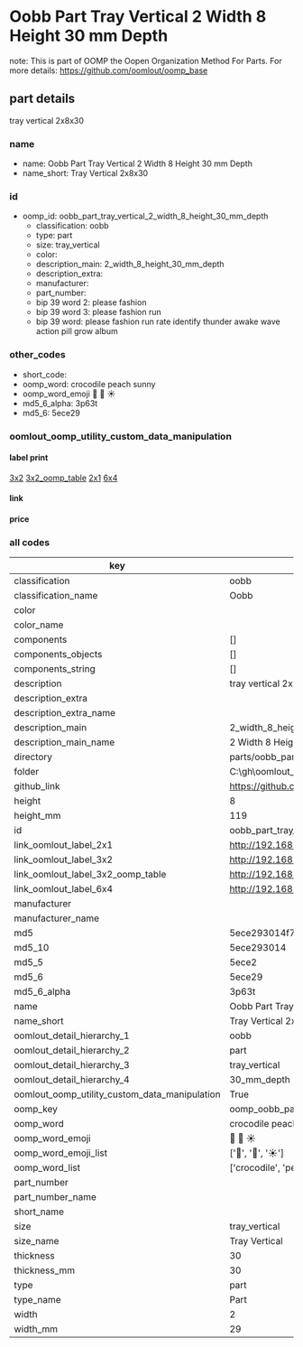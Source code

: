 # Oobb Part Tray Vertical 2 Width 8 Height 30 mm Depth  

note: This is part of OOMP the Oopen Organization Method For Parts. For more details: https://github.com/oomlout/oomp_base

##  part details
  



tray vertical 2x8x30



### name
* name: Oobb Part Tray Vertical 2 Width 8 Height 30 mm Depth
* name_short: Tray Vertical 2x8x30 
### id
* oomp_id: oobb_part_tray_vertical_2_width_8_height_30_mm_depth
  * classification: oobb
  * type: part
  * size: tray_vertical
  * color: 
  * description_main: 2_width_8_height_30_mm_depth
  * description_extra: 
  * manufacturer: 
  * part_number: 
  * bip 39 word 2: please fashion
  * bip 39 word 3: please fashion run
  * bip 39 word: please fashion run rate identify thunder awake wave action pill grow album

### other_codes
* short_code: 
* oomp_word: crocodile peach sunny
* oomp_word_emoji :crocodile: :peach: :sunny:
* md5_6_alpha: 3p63t
* md5_6: 5ece29






### oomlout_oomp_utility_custom_data_manipulation
#### label print
[3x2](http://192.168.1.245:1112/?label=oomp%203p63t)
[3x2_oomp_table](http://192.168.1.108:1112/?label=oomp%203p63t)
[2x1](http://192.168.1.242:1112/?label=oomp%203p63t)
[6x4](http://192.168.1.55:1112/?label=oomp%203p63t)    

#### link

                              

#### price







### all codes 
| key | value |  
| --- | --- |  
| classification | oobb |  
| classification_name | Oobb |  
| color |  |  
| color_name |  |  
| components | [] |  
| components_objects | [] |  
| components_string | [] |  
| description | tray vertical 2x8x30 |  
| description_extra |  |  
| description_extra_name |  |  
| description_main | 2_width_8_height_30_mm_depth |  
| description_main_name | 2 Width 8 Height 30 mm Depth |  
| directory | parts/oobb_part_tray_vertical_2_width_8_height_30_mm_depth |  
| folder | C:\gh\oomlout_oobb_version_4_generated_parts\parts\oobb_part_tray_vertical_2_width_8_height_30_mm_depth |  
| github_link | https://github.com/oomlout/oomlout_oomp_part_src/tree/main/parts/oobb_part_tray_vertical_2_width_8_height_30_mm_depth |  
| height | 8 |  
| height_mm | 119 |  
| id | oobb_part_tray_vertical_2_width_8_height_30_mm_depth |  
| link_oomlout_label_2x1 | http://192.168.1.242:1112/?label=oomp%203p63t |  
| link_oomlout_label_3x2 | http://192.168.1.245:1112/?label=oomp%203p63t |  
| link_oomlout_label_3x2_oomp_table | http://192.168.1.108:1112/?label=oomp%203p63t |  
| link_oomlout_label_6x4 | http://192.168.1.55:1112/?label=oomp%203p63t |  
| manufacturer |  |  
| manufacturer_name |  |  
| md5 | 5ece293014f7e20786384b237a94d533 |  
| md5_10 | 5ece293014 |  
| md5_5 | 5ece2 |  
| md5_6 | 5ece29 |  
| md5_6_alpha | 3p63t |  
| name | Oobb Part Tray Vertical 2 Width 8 Height 30 mm Depth |  
| name_short | Tray Vertical 2x8x30  |  
| oomlout_detail_hierarchy_1 | oobb |  
| oomlout_detail_hierarchy_2 | part |  
| oomlout_detail_hierarchy_3 | tray_vertical |  
| oomlout_detail_hierarchy_4 | 30_mm_depth |  
| oomlout_oomp_utility_custom_data_manipulation | True |  
| oomp_key | oomp_oobb_part_tray_vertical_2_width_8_height_30_mm_depth |  
| oomp_word | crocodile peach sunny |  
| oomp_word_emoji | :crocodile: :peach: :sunny: |  
| oomp_word_emoji_list | [':crocodile:', ':peach:', ':sunny:'] |  
| oomp_word_list | ['crocodile', 'peach', 'sunny'] |  
| part_number |  |  
| part_number_name |  |  
| short_name |  |  
| size | tray_vertical |  
| size_name | Tray Vertical |  
| thickness | 30 |  
| thickness_mm | 30 |  
| type | part |  
| type_name | Part |  
| width | 2 |  
| width_mm | 29 |  
